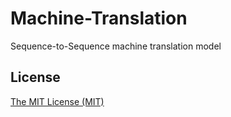 # Machine-Translation
Sequence-to-Sequence machine translation model

## License
[The MIT License (MIT)](LICENSE)
